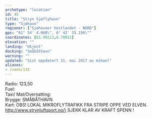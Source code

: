 ```yaml
---
archetype: "location"
id: 45
title: "Stryn Sjøflyhavn"
type: "Sjøhavn"
regioner: ["Sjøhavner Vestlandet - NORD"]
gps: "61° 54' 4.068\", 6° 42' 33.156\""
coordinates: [61.90113,6.70921]
elevation: ""
landing: "Ukjent"
docking: "Småbåthavn"
warning: ""
updated: "Sist oppdatert 31. mai 2017 av mikael"
aliases:
- /vann/133
---
```


Radio: 123,50\
Fuel:\
Taxi/ Mat/Overnatting:\
Brygge: SMÅBÅTHAVN\
Kart: OBS! LOKAL MIKROFLYTRAFIKK FRA STRIPE OPPE VED ELVEN. http://www.strynluftsport.no/\
SJEKK KLAR AV KRAFT SPENN !
